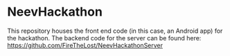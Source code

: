 # NeevHackathon

This repository houses the front end code (in this case, an Android app) for the hackathon.
The backend code for the server can be found here: https://github.com/FireTheLost/NeevHackathonServer
